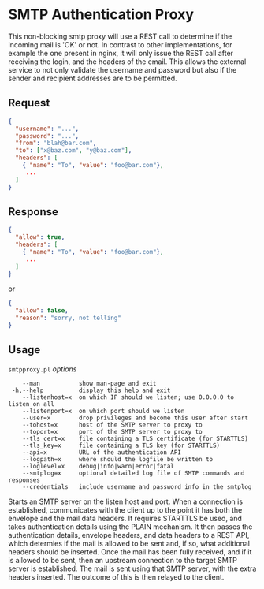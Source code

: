 # SMTP Authentication Proxy

This non-blocking smtp proxy will use a REST call to determine if the incoming mail is 'OK' or not. In contrast to other implementations, for example the one present in nginx, it will only issue the REST call after receiving the login, and the headers of the email. This allows the external service to not only validate the username and password but also if the sender and recipient addresses are to be permitted.

## Request

```json
{
  "username": "...",
  "password": "...",
  "from": "blah@bar.com",
  "to": ["x@baz.com", "y@baz.com"],
  "headers": [
    { "name": "To", "value": "foo@bar.com"},
     ...
  ]
}
```

## Response

```json
{
  "allow": true,
  "headers": [
    { "name": "To", "value": "foo@bar.com"},
     ...
  ]
}
```

or 

```json
{
  "allow": false,
  "reason": "sorry, not telling"
}
```

## Usage

`smtpproxy.pl` *options*

```
    --man           show man-page and exit
 -h,--help          display this help and exit
    --listenhost=x  on which IP should we listen; use 0.0.0.0 to listen on all
    --listenport=x  on which port should we listen
    --user=x        drop privileges and become this user after start
    --tohost=x      host of the SMTP server to proxy to
    --toport=x      port of the SMTP server to proxy to
    --tls_cert=x    file containing a TLS certificate (for STARTTLS)
    --tls_key=x     file containing a TLS key (for STARTTLS)
    --api=x         URL of the authentication API
    --logpath=x     where should the logfile be written to
    --loglevel=x    debug|info|warn|error|fatal
    --smtplog=x     optional detailed log file of SMTP commands and responses
    --credentials   include username and password info in the smtplog
```

Starts an SMTP server on the listen host and port. When a connection is
established, communicates with the client up to the point it has both the
envelope and the mail data headers. It requires STARTTLS be used, and takes
authentication details using the PLAIN mechanism.
It then passes the authentication details, envelope headers, and data headers
to a REST API, which determies if the mail is allowed to be sent and, if so,
what additional headers should be inserted.
Once the mail has been fully received, and if it is allowed to be sent, then
an upstream connection to the target SMTP server is established. The mail is
sent using that SMTP server, with the extra headers inserted. The outcome of
this is then relayed to the client.
